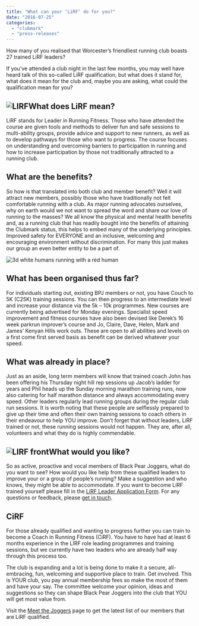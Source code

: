 ```yaml
---
title: "What can your ‘LiRF’ do for you?"
date: "2016-07-25"
categories: 
  - "clubmark"
  - "press-releases"
---
```


How many of you realised that Worcester’s friendliest running club boasts 27 trained LiRF leaders?

If you’ve attended a club night in the last few months, you may well have heard talk of this so-called LiRF qualification, but what does it stand for, what does it mean for the club and, maybe you are asking, what could the qualification mean for you?

## ![LIRF](https://bpj.org.uk/wp-content/uploads/2016/07/LIRF.png)**What does LiRF mean?**

LiRF stands for Leader in Running Fitness. Those who have attended the course are given tools and methods to deliver fun and safe sessions to multi-ability groups, provide advice and support to new runners, as well as to develop pathways for those who want to progress. The course focuses on understanding and overcoming barriers to participation in running and how to increase participation by those not traditionally attracted to a running club.

## **What are the benefits?**

So how is that translated into both club and member benefit? Well it will attract new members, possibly those who have traditionally not felt comfortable running with a club. As major running advocates ourselves, why on earth would we not want to spread the word and share our love of running to the masses? We all know the physical and mental health benefits and, as a running club that has readily bought into the benefits of attaining the Clubmark status, this helps to embed many of the underlying principles. Improved safety for EVERYONE and an inclusive, welcoming and encouraging environment without discrimination. For many this just makes our group an even better entity to be a part of.

![3d white humans running with a red human](https://bpj.org.uk/wp-content/uploads/2016/07/ahead1.jpg)

## **What has been organised thus far?**

For individuals starting out, existing BPJ members or not, you have Couch to 5K (C25K) training sessions. You can then progress to an intermediate level and increase your distance via the 5k – 10k programmes. New courses are currently being advertised for Monday evenings. Specialist speed improvement and fitness courses have also been devised like Derek’s 16 week parkrun improver’s course and Jo, Claire, Dave, Helen, Mark and James’ Kenyan Hills work outs. These are open to all abilities and levels on a first come first served basis as benefit can be derived whatever your speed.

## **What was already in place?**

Just as an aside, long term members will know that trained coach John has been offering his Thursday night hill rep sessions up Jacob’s ladder for years and Phil heads up the Sunday morning marathon training runs, now also catering for half marathon distance and always accommodating every speed. Other leaders regularly lead running groups during the regular club run sessions. It is worth noting that these people are selflessly prepared to give up their time and often their own training sessions to coach others in their endeavour to help YOU improve. Don’t forget that without leaders, LiRF trained or not, these running sessions would not happen. They are, after all, volunteers and what they do is highly commendable.

## ![LIRF front](https://bpj.org.uk/wp-content/uploads/2016/07/LIRF-front.png)**What would you like?**

So as active, proactive and vocal members of Black Pear Joggers, what do you want to see? How would you like help from these qualified leaders to improve your or a group of people’s running? Make a suggestion and who knows, they might be able to accommodate. If you want to become LiRF trained yourself please fill in the [LiRF Leader Application Form](https://bpj.typeform.com/to/wr3hgS). For any questions or feedback, please [get in touch](/contact-the-club/).

## **CiRF**

For those already qualified and wanting to progress further you can train to become a Coach in Running Fitness (CiRF). You have to have had at least 6 months experience in the LIRF role leading programmes and training sessions, but we currently have two leaders who are already half way through this process too.

The club is expanding and a lot is being done to make it a secure, all-embracing, fun, welcoming and supportive place to train. Get involved. This is YOUR club, you pay annual membership fees so make the most of them and have your say. The committee welcome your opinion, ideas and suggestions so they can shape Black Pear Joggers into the club that YOU will get most value from.

Visit the [Meet the Joggers](https://bpj.org.uk/meet-the-joggers/#lirf) page to get the latest list of our members that are LiRF qualified.
